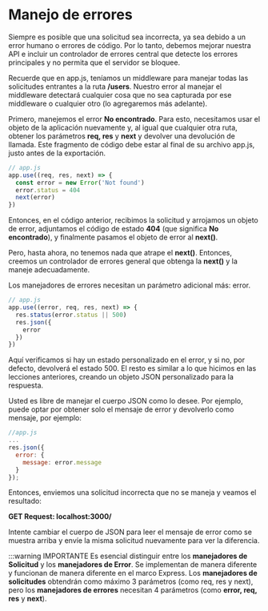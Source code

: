 # Manejo de errores

Siempre es posible que una solicitud sea incorrecta, ya sea debido a un error humano o errores de código. Por lo tanto, debemos mejorar nuestra API e incluir un controlador de errores central que detecte los errores principales y no permita que el servidor se bloquee.

Recuerde que en app.js, teníamos un middleware para manejar todas las solicitudes entrantes a la ruta **/users**. Nuestro error al manejar el middleware detectará cualquier cosa que no sea capturada por ese middleware o cualquier otro (lo agregaremos más adelante).

Primero, manejemos el error **No encontrado**. Para esto, necesitamos usar el objeto de la aplicación nuevamente y, al igual que cualquier otra ruta, obtener los parámetros **req, res** y **next** y devolver una devolución de llamada. Este fragmento de código debe estar al final de su archivo app.js, justo antes de la exportación.


```js
// app.js
app.use((req, res, next) => {
  const error = new Error('Not found')
  error.status = 404
  next(error)
})
```

Entonces, en el código anterior, recibimos la solicitud y arrojamos un objeto de error, adjuntamos el código de estado
**404** (que significa **No encontrado**), y finalmente pasamos el objeto de error al **next()**.

Pero, hasta ahora, no tenemos nada que atrape el **next()**. Entonces, creemos un controlador de errores general que obtenga la **next()** y la maneje adecuadamente.

Los manejadores de errores necesitan un parámetro adicional más: error.

```js
// app.js
app.use((error, req, res, next) => {
  res.status(error.status || 500)
  res.json({
    error
  })
})
```

Aquí verificamos si hay un estado personalizado en el error, y si no, por defecto, devolverá el estado 500. El resto es similar a lo que hicimos en las lecciones anteriores, creando un objeto JSON personalizado para la respuesta.

Usted es libre de manejar el cuerpo JSON como lo desee. Por ejemplo, puede optar por obtener solo el mensaje de error y devolverlo como mensaje, por ejemplo:

```js
//app.js
...
res.json({
  error: {
    message: error.message
  }
});
```

Entonces, enviemos una solicitud incorrecta que no se maneja y veamos el resultado:

**GET Request: localhost:3000/**

Intente cambiar el cuerpo de JSON para leer el mensaje de error como se muestra arriba y envíe la misma solicitud nuevamente para ver la diferencia.

:::warning IMPORTANTE
Es esencial distinguir entre los **manejadores de Solicitud** y los **manejadores de Error**. Se implementan de manera diferente y funcionan de manera diferente en el marco Express. Los **manejadores de solicitudes** obtendrán como máximo 3 parámetros (como req, res y next), pero los **manejadores de errores** necesitan 4 parámetros (como **error, req, res** y **next**).
